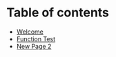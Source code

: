 # Table of contents

* [Welcome](README.md)
* [Function Test](function-test.md)
* [New Page 2](new-page-2.md)

